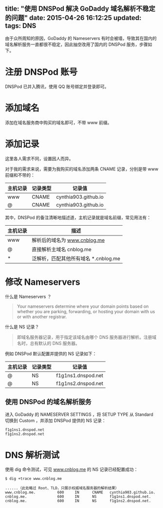 title: "使用 DNSPod 解决 GoDaddy 域名解析不稳定的问题"
date: 2015-04-26 16:12:25
updated: 
tags: DNS
---

由于众所周知的原因，GoDaddy 的 Nameservers 有时会被墙，导致其在国内的域名解析服务一直都很不稳定，因此抽空改用了国内的 DNSPod 服务，步骤如下。

# 注册 DNSPod 账号

DNSPod 已并入腾讯，使用 QQ 账号绑定并登录即可。

# 添加域名

添加在域名服务商中购买的域名即可，不带 www 前缀。

# 添加记录

这里各人需求不同，设置因人而异。

对于我的需求来说，需要为我购买的域名添加两条 CNAME 记录，分别是带 www 前缀和不带的：

|主机记录|记录类型|记录值|
|---|---|---|
|www|CNAME|cynthia903.github.io|
|@|CNAME|cynthia903.github.io|

其中，DNSPod 的备注清晰地描述道，主机记录就是域名前缀，常见用法有：

|主机记录|描述|
|---|---|
|www|解析后的域名为 www.cnblog.me|
|@|直接解析主域名 cnblog.me|
|*|泛解析，匹配其他所有域名 *.cnblog.me|

# 修改 Nameservers

什么是 Nameservers ？

> Your nameservers determine where your domain points based on whether you are parking, forwarding, or hosting your domain with us or with another registrar.

什么是 NS 记录？

> 即域名服务器记录，用于指定该域名由哪个 DNS 服务器进行解析。注册域名时，总有默认的 DNS 服务器。

例如 DNSPod 默认配置并提供的 NS 记录如下：

|主机记录|记录类型|记录值|
|---|---|---|
|@|NS|f1g1ns1.dnspod.net|
|@|NS|f1g1ns2.dnspod.net|

## 使用 DNSPod 的域名解析服务

进入 GoDaddy 的 NAMESERVER SETTINGS ，将 SETUP TYPE 从 Standard 切换到 Custom ，并添加 DNSPod 提供的 NS 记录：

```
f1g1ns1.dnspod.net
f1g1ns2.dnspod.net
```

# DNS 解析测试

使用 dig 命令测试，可见 www.cnblog.me 的 NS 记录已经配置成功：

```
$ dig +trace www.cnblog.me

......（此处略过 Root、TLD，只展示权威域名服务器的解析结果）
www.cnblog.me.          600     IN      CNAME   cynthia903.github.io.
cnblog.me.              600     IN      NS      f1g1ns1.dnspod.net.
cnblog.me.              600     IN      NS      f1g1ns2.dnspod.net.
```